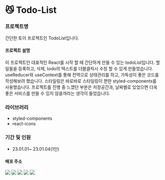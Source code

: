# 😼 Todo-List

### 프로젝트명
간단한 토이 프로젝트인 TodoList입니다.

#### 프로젝트 설명
이 프로젝트인 대표적인 React를 시작 할 때 간단하게 만들 수 있는 todoList입니다. 
할 일들을 등록하고, 삭제, todo의 텍스트를 더블클릭시 수정 할 수 있게 만들었습니다.
useReducer와 useContext를 통해 전역으로 상태관리를 하고, 가독성이 좋은 코드를 작성해보려 했습니다.
스타일링은 바로바로 스타일링이 편한 styled-components를 사용했습니다.
프로젝트를 진행 중 느꼈던 부분은 저장공간과, 날짜별로 있었으면 더욱 좋은 서비스를 만들 수 있지 않을까라는 생각이 들었습니다.

### 라이브러리
- styled-components
- react-icons

### 기간 및 인원
- 23.01.01~ 23.01.04(1인)

#### 배포 주소



<img src="https://img.shields.io/badge/JavaScript-F7DF1E?style=for-the-badge&logo=JavaScript&logoColor=white"> <img src="https://img.shields.io/badge/React-61DAFB?style=for-the-badge&logo=React&logoColor=white"> 
<img src="https://img.shields.io/badge/styled--components-DB7093?style=for-the-badge&logo=styled-components&logoColor=white">
<img src="https://img.shields.io/badge/HTML5-E34F26?style=for-the-badge&logo=HTML5&logoColor=white">
<img src="https://img.shields.io/badge/CSS3-1572B6?style=for-the-badge&logo=CSS3&logoColor=white">
